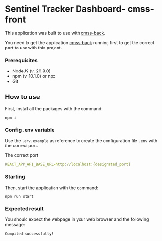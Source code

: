 <h1>Sentinel Tracker Dashboard- cmss-front</h1> 


This application was built to use with [cmss-back](https://github.com/cmss-usp/dashboard-back).

You need to get the application [cmss-back](https://github.com/cmss-usp/dashboard-back)  running first to get the correct port to use with this project.

<h3>Prerequisites</h3>

- NodeJS (v. 20.8.0)
- npm (v. 10.1.0) or npx
- Git

<h2>How to use</h2>

First, install all the packages with the command:

```
npm i
```

<h3>Config .env variable</h2>

Use the `.env.example` as reference to create the configuration file `.env` with the correct port.

The correct port 

```yaml
REACT_APP_API_BASE_URL=http://localhost:{designated_port}

```

<h3>Starting</h3>
Then, start the application with the command:


```
npm run start
```
<h3>Expected result</h3>
You should expect the webpage in your web browser and the following message:

```
Compiled successfully!
```

